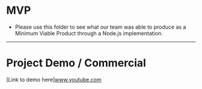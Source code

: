 # MVP
- Please use this folder to see what our team was able to produce as a Minimum Viable Product through a Node.js implementation.

---

# Project Demo / Commercial
[Link to demo here]www.youtube.com
